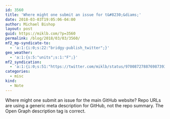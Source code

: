 ```yaml
---
id: 3560
title: 'Where might one submit an issue for t&#8230;&diams;'
date: 2018-03-03T19:05:06-04:00
author: Michael Bishop
layout: post
guid: https://miklb.com/?p=3560
permalink: /blog/2018/03/03/3560/
mf2_mp-syndicate-to:
  - 'a:1:{i:0;s:22:"bridgy-publish_twitter";}'
geo_weather:
  - 'a:1:{s:5:"units";s:1:"F";}'
mf2_syndication:
  - 'a:1:{i:0;s:51:"https://twitter.com/miklb/status/970087278876987393";}'
categories:
  - misc
kind:
  - Note
---
```

Where might one submit an issue for the main GitHub website? Repo URLs are using a generic meta description for GitHub, not the repo summary. The Open Graph description tag is correct.